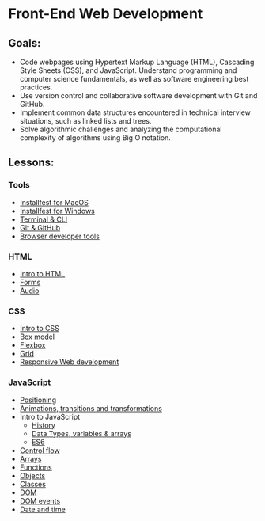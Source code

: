 # Front-End Web Development

## Goals:

- Code webpages using Hypertext Markup Language (HTML), Cascading Style Sheets (CSS), and JavaScript.
  Understand programming and computer science fundamentals, as well as software engineering best practices.
- Use version control and collaborative software development with Git and GitHub.
- Implement common data structures encountered in technical interview situations, such as linked lists and trees.
- Solve algorithmic challenges and analyzing the computational complexity of algorithms using Big O notation.

## Lessons:

### Tools

- [Installfest for MacOS](./installfest-macos.md)
- [Installfest for Windows](./installfest-windows.md)
- [Terminal & CLI](./terminal-cli.md)
- [Git & GitHub](./git-github.md)
- [Browser developer tools](./browser-dev-tools.md)

### HTML

- [Intro to HTML](./intro-to-html.md)
- [Forms](./forms.md)
- [Audio](./html-audio.md)

### CSS

- [Intro to CSS](./intro-to-css.md)
- [Box model](./box-model.md)
- [Flexbox](./flexbox.md)
- [Grid](./grid.md)
- [Responsive Web development](./responsive-web-development.md)

### JavaScript

- [Positioning](./positioning.md)
- [Animations, transitions and transformations](./animations.md)
- Intro to JavaScript
  - [History](./intro-to-js-history.md)
  - [Data Types, variables & arrays](./intro-to-js-data-types-variables-arrays.md)
  - [ES6](./intro-to-js-es6.md)
- [Control flow](./control-flow.md)
- [Arrays](./arrays.md)
- [Functions](./functions.md)
- [Objects](./objects.md)
- [Classes](./classes.md)
- [DOM](./the-dom.md)
- [DOM events](./dom-events.md)
- [Date and time](./date-time.md)

